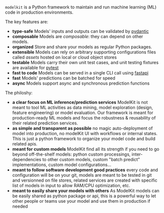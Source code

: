 `modelkit` is a Python framework to maintain and run machine learning (ML) code in production environments.

The key features are:

- **type-safe** Models' inputs and outputs can be validated by [pydantic](https://pydantic-docs.helpmanual.io/)
- **composable** Models are *composable*: they can depend on other models. 
- **organized** Store and share your models as regular Python packages.
- **extensible** Models can rely on arbitrary supporting configurations files called *assets* hosted on local or cloud object stores
- **testable** Models carry their own unit test cases, and unit testing fixtures are available for [pytest](https://docs.pytest.org/en/6.2.x/)
- **fast to code** Models can be served in a single CLI call using [fastapi](https://fastapi.tiangolo.com/)
- **fast** Models' predictions can be batched for speed
- **async** Models support async and synchronous prediction functions

The philoshy:

- **a clear focus on ML inference/prediction services** ModelKit is not meant to tool ML activities as data mining, model exploration (design, feature engineering) or model evaluation. Our framework is meant for production-ready ML models and focus the robustness & reusability of their related prediction services.
- **as simple and transparent as possible** no magic auto-deployment of model into production, no modelKit UI with workflows or internal states. This is just a python framework to organize your model code and build related apis.
- **meant for custom models** ModelKit find all its strength if you need to go beyond off-the-shelf models: python custom processings, inter-dependencies to other custom models, custom "batch predict" implementations, custom model configurations...
- **meant to follow software development good practices** every code and configuration will be on your git, models are meant to be tested in git and versionned on file stores, related services are created with specific list of models in input to allow RAM/CPU optimization, etc.
- **meant to easily share your models with others** As ModelKit models can be easily shared as python package or api, this is a powerful way to let other people or teams use your model and use them in production if needed
